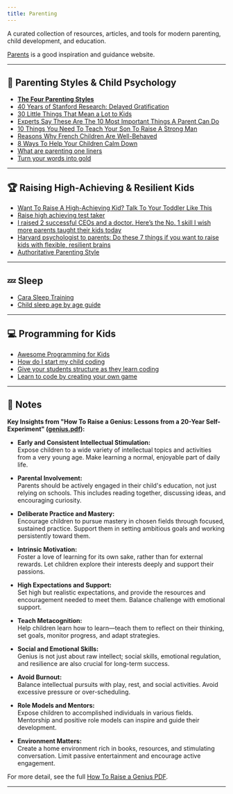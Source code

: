 ```yaml
---
title: Parenting
---
```


A curated collection of resources, articles, and tools for modern parenting, child development, and education.

[Parents](https://www.parents.com/parenting/) is a good inspiration and guidance website.

---

## 🧠 Parenting Styles & Child Psychology

- **[The Four Parenting Styles](https://www.verywellfamily.com/types-of-parenting-styles-1095045)**
- [40 Years of Stanford Research: Delayed Gratification](https://jamesclear.com/delayed-gratification)
- [30 Little Things That Mean a Lot to Kids](https://www.parents.com/parenting/better-parenting/positive/30-little-things-that-mean-a-lot-to-kids/)
- [Experts Say These Are The 10 Most Important Things A Parent Can Do](https://awarenessact.com/experts-say-these-are-the-10-most-important-things-a-parent-can-do/)
- [10 Things You Need To Teach Your Son To Raise A Strong Man](https://awarenessact.com/10-things-you-need-to-teach-your-son-to-raise-a-strong-man/)
- [Reasons Why French Children Are Well-Behaved](https://www.momjunction.com/trending/reasons-why-french-children-are-well-behaved_00980203/)
- [8 Ways To Help Your Children Calm Down](https://www.momjunction.com/trending/how-to-help-your-children-calm-down_00905970/)
- [What are parenting one liners](https://www.parents.com/what-are-parenting-one-liners-8718764)
- [Turn your words into gold](https://www.loveandlogic.com/pages/turn-your-words-into-gold)

---

## 🏆 Raising High-Achieving & Resilient Kids

- [Want To Raise A High-Achieving Kid? Talk To Your Toddler Like This](https://www.fatherly.com/health/raise-high-achieving-test-taker)
- [Raise high achieving test taker](https://www.fatherly.com/health/raise-high-achieving-test-taker)
- [I raised 2 successful CEOs and a doctor. Here’s the No. 1 skill I wish more parents taught their kids today](https://www.cnbc.com/2022/12/03/i-raised-2-successful-ceos-and-a-doctor-heres-the-no-1-skill-parents-are-failing-to-teach-kids-today.html)
- [Harvard psychologist to parents: Do these 7 things if you want to raise kids with flexible, resilient brains](https://www.cnbc.com/2020/12/08/harvard-psychologist-rules-for-raising-intelligent-kids-with-resilient-brains.html)
- [Authoritative Parenting Style](https://parentingscience.com/authoritative-parenting-style/)

---

## 💤 Sleep

- [Cara Sleep Training](https://takingcarababies.com/sleep-training/)
- [Child sleep age by age guide](https://www.parents.com/child-sleep-an-age-by-age-guide-8414054)

---

## 💻 Programming for Kids

- [Awesome Programming for Kids](https://github.com/HollyAdele/awesome-programming-for-kids)
- [How do I start my child coding](https://www.raspberrypi.org/blog/how-do-i-start-my-child-coding/)
- [Give your students structure as they learn coding](https://www.raspberrypi.org/blog/how-to-give-your-students-structure-as-they-learn-programming-skills/)
- [Learn to code by creating your own game](https://www.raspberrypi.org/blog/from-player-to-maker-learn-to-code-by-creating-your-own-game/)

---

## 📝 Notes

**Key Insights from "How To Raise a Genius: Lessons from a 20-Year Self-Experiment" ([genius.pdf](https://slatestarcodex.com/Stuff/genius.pdf)):**

- **Early and Consistent Intellectual Stimulation:**  
  Expose children to a wide variety of intellectual topics and activities from a very young age. Make learning a normal, enjoyable part of daily life.

- **Parental Involvement:**  
  Parents should be actively engaged in their child's education, not just relying on schools. This includes reading together, discussing ideas, and encouraging curiosity.

- **Deliberate Practice and Mastery:**  
  Encourage children to pursue mastery in chosen fields through focused, sustained practice. Support them in setting ambitious goals and working persistently toward them.

- **Intrinsic Motivation:**  
  Foster a love of learning for its own sake, rather than for external rewards. Let children explore their interests deeply and support their passions.

- **High Expectations and Support:**  
  Set high but realistic expectations, and provide the resources and encouragement needed to meet them. Balance challenge with emotional support.

- **Teach Metacognition:**  
  Help children learn how to learn—teach them to reflect on their thinking, set goals, monitor progress, and adapt strategies.

- **Social and Emotional Skills:**  
  Genius is not just about raw intellect; social skills, emotional regulation, and resilience are also crucial for long-term success.

- **Avoid Burnout:**  
  Balance intellectual pursuits with play, rest, and social activities. Avoid excessive pressure or over-scheduling.

- **Role Models and Mentors:**  
  Expose children to accomplished individuals in various fields. Mentorship and positive role models can inspire and guide their development.

- **Environment Matters:**  
  Create a home environment rich in books, resources, and stimulating conversation. Limit passive entertainment and encourage active engagement.

For more detail, see the full [How To Raise a Genius PDF](https://slatestarcodex.com/Stuff/genius.pdf).

---
